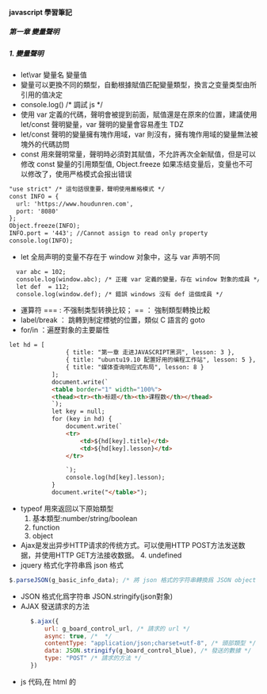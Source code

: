 #### javascript 學習筆記

##### 第一章 變量聲明
##### 1. 變量聲明
* let\var 變量名 變量值
* 變量可以更換不同的類型，自動根據賦值匹配變量類型，換言之变量类型由所引用的值决定
* console.log() /* 調試 js */
* 使用 var 定義的代碼，聲明會被提到前面，賦值還是在原來的位置，建議使用 let/const 聲明變量，var 聲明的變量會容易產生 TDZ
* let/const 聲明的變量擁有塊作用域，var 則沒有，擁有塊作用域的變量無法被塊外的代碼訪問
* const 用來聲明常量，聲明時必須對其賦值，不允許再次全新賦值，但是可以修改 const 變量的引用類型值, Object.freeze
如果冻结变量后，变量也不可以修改了，使用严格模式会报出错误
``` html
"use strict" /* 這句話很重要，聲明使用嚴格模式 */
const INFO = {
  url: 'https://www.houdunren.com',
  port: '8080'
};
Object.freeze(INFO);
INFO.port = '443'; //Cannot assign to read only property
console.log(INFO);
```
* let 全局声明的变量不存在于 window 对象中，这与 var 声明不同
``` html
  var abc = 102;
  console.log(window.abc); /* 正確 var 定義的變量，存在 window 對象的成員 */
  let def  = 112;
  console.log(window.def); /* 錯誤 windows 沒有 def 這個成員 */
```
* 運算符 === : 不强制类型转换比较； == ： 強制類型轉換比較
* label/break ： 跳轉到制定標號的位置，類似 C 語言的 goto
* for/in ：遍歷對象的主要屬性
``` html
let hd = [
                { title: "第一章 走进JAVASCRIPT黑洞", lesson: 3 },
                { title: "ubuntu19.10 配置好用的编程工作站", lesson: 5 },
                { title: "媒体查询响应式布局", lesson: 8 }
            ];
            document.write(`
            <table border="1" width="100%">
            <thead><tr><th>标题</th><th>课程数</th></thead>
            `);
            let key = null;
            for (key in hd) {
                document.write(`
                <tr>
                    <td>${hd[key].title}</td>
                    <td>${hd[key].lesson}</td>
                </tr>

                `);
                console.log(hd[key].lesson);
            }
            document.write("</table>");
```
* typeof 用來返回以下原始類型
	1. 基本類型:number/string/boolean
	2. function
	3. object
* Ajax是发出异步HTTP请求的传统方式。可以使用HTTP POST方法发送数据，并使用HTTP GET方法接收数据。
	4. undefined
* jquery 格式化字符串爲 json 格式
``` javascript
$.parseJSON(g_basic_info_data); /* 將 json 格式的字符串轉換爲 JSON object 類型的對象 */
```
* JSON 格式化爲字符串 JSON.stringify(json對象)
* AJAX 發送請求的方法
``` javascript
      $.ajax({
          url: g_board_control_url, /* 請求的 url */
          async: true, /*  */
          contentType: "application/json;charset=utf-8", /* 頭部類型 */
          data: JSON.stringify(g_board_control_blue), /* 發送的數據 */
          type: "POST" /* 請求的方法 */
      })
```
* js 代码,在 html 的 <script> tags 中
* js 代码也可以放在外部文件中, 在外部文件中的优势: 1. 拆分 html 2. 保持容易阅读 3. 缓存 js,加快响应, 还可以引用网络的 js 文件
``` html
<script src="demo.js"></script>
<script src="https://www.w3schools.com/js/myScript.js"></script>
```
* js 的打印删除
  1. console.log() console 调试
  2. Writing into an HTML element, using innerHTML.
  3. Writing into the HTML output using document.write().
  4. Writing into an alert box, using window.alert().
* js 会忽略空格
* 关键词:
  * var: 声明变量, 1995-2015 年使用这个
  * let: 声明块变量(Declares a block variable), 2015 年后使用这个???
  * const: 声明块常量???
  * if:
  * switch:
  * for:
  * function:声明一个函数
    * function test_func(p1, p2) { xxxxx; }
  * return:退出函数
  * try:代码块的错误处理
* 注释
  1. // 注释代码
  2. /* 多行注释  */
* JavaScript Arrow Function, 有点类似 C++ 的 lambda 表示式, 定义了一种更短语句定义一个函数的语法
  1. const decrypt = (e) => {xxxxxxx} 如果只有一个函数参数, 那么 () 符号可以省略, 等价 const decrypt = e => {xxx}
* async 函数,使得异步操作变得更加方便,换一句话说,就是 Generator 函数的语法糖
``` js
function* foo(){
    yield setTimeout(()=>{console.log("第一步耗时操作 开始执行")}, 1000)
    yield setTimeout(()=>{console.log("第二步耗时操作 执行中")}, 2000)
    yield setTimeout(()=>{console.log("第三步耗时操作 执行结束")}, 3000)
}

gen=foo()
gen.next()
gen.next()
gen.next()
for (let arrayElement of gen){}

// async 语法糖,简写生成器的调用
async function foo() {
    await setTimeout(()=>{console.log("第一步耗时操作 开始执行")}, 1000)
    await setTimeout(()=>{console.log("第二步耗时操作 执行中")}, 2000)
    await setTimeout(()=>{console.log("第三步耗时操作 执行结束")}, 3000)
}

foo()
```
  1. generator 函数的执行必须依靠执行器,但是 async 函数自带执行器,即 async 函数的执行和普通函数一样,只要一行, 但是 generator 函数,需要调用 next 方法或者 for 语法
  2. async 和 await 相比 generator 的 * 和 yield 有更好的语义, async 表示函数中有异步操作, await 表示紧跟在后面的表达式需要等待结果
  3. async 相比 generator 有更广的使用性, await 后可以是 promise 对象和原始类型的值(数值,字符串和布尔值,会自动转为 resolved 的 promise 对象)
  4. async 返回值是 promise 对象, 比 generator 返回的 iterator 方便,可以用 then 指定下一步操作, async 函数返回值会被 then 方法回调到
* 使用 class 关键词创建一个类
```
class ClassName {
  constructor() { ... } // 通常会创建一个构造函数
}

class Car {
  constructor(name, year)
  {
    this.name = name;
    this.year = year;
  }
}
```
* promise 是一个 js 的对象,用来连接生产者和消费者,生产者是比较耗时的代码,消费者是需要等待生产者完成之后才能执行的代码.
``` js
// 通过传递两个回调函数,构建了一个 Promise 对象, 两个回调函数分别对应
// 成功执行和错误执行的回调
let myPromise = new Promise(function(myResolve, myReject) {
// "Producing Code" (May take some time)

  myResolve(); // when successful
  myReject();  // when error
});

// "Consuming Code" (Must wait for a fulfilled Promise)
// myPromise 的 then 方法使用两个参数,一个用来成功的回调函数,一个是出错的回调函数
myPromise.then(
  function(value) { /* code if successful */ },
  function(error) { /* code if some error */ }
);

// 创建了一个 Promise 的对象
let myPromise = new Promise(function(myResolve, myReject) {
  setTimeout(function() { myResolve("I love You !!"); }, 3000);
});

// 传递了一个成功的回调函数
myPromise.then(function(value) {
  document.getElementById("demo").innerHTML = value;
});
```
